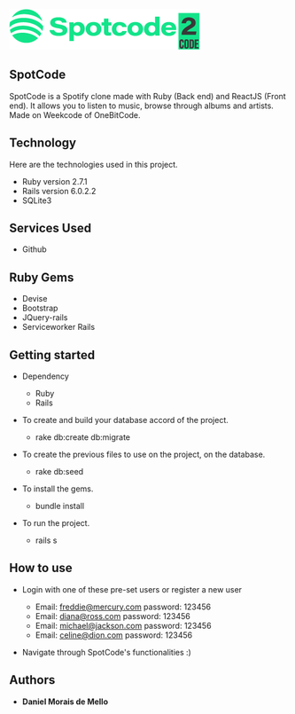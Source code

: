 
![Logo of the project](https://github.com/Lucasdfg07/Spotify_clone/blob/master/app/javascript/assets/images/logo.png)


## SpotCode
SpotCode is a Spotify clone made with Ruby (Back end) and ReactJS (Front end). It allows you to listen to music, browse through albums and artists. Made on Weekcode of OneBitCode.


## Technology 

Here are the technologies used in this project.

* Ruby version  2.7.1
* Rails version 6.0.2.2
* SQLite3

## Services Used

* Github

## Ruby Gems

* Devise
* Bootstrap
* JQuery-rails
* Serviceworker Rails


## Getting started

* Dependency
  - Ruby  
  - Rails

* To create and build your database accord of the project.
  - rake db:create db:migrate
  
* To create the previous files to use on the project, on the database.
  - rake db:seed
  
* To install the gems.
  - bundle install
  
* To run the project.
  - rails s

## How to use

* Login with one of these pre-set users or register a new user
  - Email: freddie@mercury.com password: 123456
  - Email: diana@ross.com password: 123456
  - Email: michael@jackson.com password: 123456
  - Email: celine@dion.com password: 123456
  
* Navigate through SpotCode's functionalities :)


## Authors

* **Daniel Morais de Mello** 
